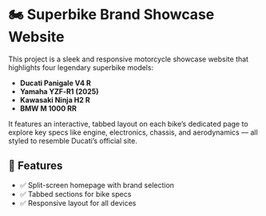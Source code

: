 # 🏍️ Superbike Brand Showcase Website

This project is a sleek and responsive motorcycle showcase website that highlights four legendary superbike models:

- **Ducati Panigale V4 R**
- **Yamaha YZF‑R1 (2025)**
- **Kawasaki Ninja H2 R**
- **BMW M 1000 RR**

It features an interactive, tabbed layout on each bike’s dedicated page to explore key specs like engine, electronics, chassis, and aerodynamics — all styled to resemble Ducati’s official site.

## 🌟 Features

- ✅ Split-screen homepage with brand selection
- ✅ Tabbed sections for bike specs
- ✅ Responsive layout for all devices

